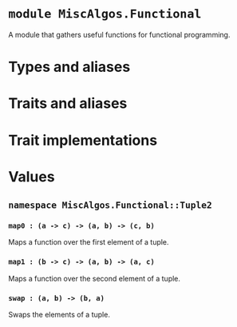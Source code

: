 # `module MiscAlgos.Functional`

A module that gathers useful functions for functional programming.

# Types and aliases

# Traits and aliases

# Trait implementations

# Values

## `namespace MiscAlgos.Functional::Tuple2`

### `map0 : (a -> c) -> (a, b) -> (c, b)`

Maps a function over the first element of a tuple.

### `map1 : (b -> c) -> (a, b) -> (a, c)`

Maps a function over the second element of a tuple.

### `swap : (a, b) -> (b, a)`

Swaps the elements of a tuple.